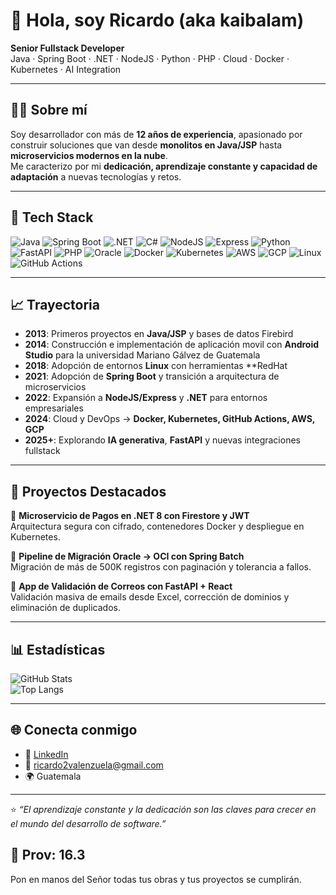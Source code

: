 # 👋 Hola, soy Ricardo (aka kaibalam)

**Senior Fullstack Developer**  
Java · Spring Boot · .NET · NodeJS · Python · PHP · Cloud · Docker · Kubernetes · AI Integration

---

## 🧑‍💻 Sobre mí
Soy desarrollador con más de **12 años de experiencia**, apasionado por construir soluciones que van desde **monolitos en Java/JSP** hasta **microservicios modernos en la nube**.  
Me caracterizo por mi **dedicación, aprendizaje constante y capacidad de adaptación** a nuevas tecnologías y retos.

---

## 🚀 Tech Stack
![Java](https://img.shields.io/badge/Java-ED8B00?style=for-the-badge&logo=openjdk&logoColor=white)
![Spring Boot](https://img.shields.io/badge/SpringBoot-6DB33F?style=for-the-badge&logo=springboot&logoColor=white)
![.NET](https://img.shields.io/badge/.NET-512BD4?style=for-the-badge&logo=dotnet&logoColor=white)
![C#](https://img.shields.io/badge/C%23-239120?style=for-the-badge&logo=c-sharp&logoColor=white)
![NodeJS](https://img.shields.io/badge/NodeJS-43853D?style=for-the-badge&logo=node.js&logoColor=white)
![Express](https://img.shields.io/badge/Express-000000?style=for-the-badge&logo=express&logoColor=white)
![Python](https://img.shields.io/badge/Python-3776AB?style=for-the-badge&logo=python&logoColor=white)
![FastAPI](https://img.shields.io/badge/FastAPI-009688?style=for-the-badge&logo=fastapi&logoColor=white)
![PHP](https://img.shields.io/badge/PHP-777BB4?style=for-the-badge&logo=php&logoColor=white)
![Oracle](https://img.shields.io/badge/Oracle_DB-F80000?style=for-the-badge&logo=oracle&logoColor=white)
![Docker](https://img.shields.io/badge/Docker-2496ED?style=for-the-badge&logo=docker&logoColor=white)
![Kubernetes](https://img.shields.io/badge/Kubernetes-326CE5?style=for-the-badge&logo=kubernetes&logoColor=white)
![AWS](https://img.shields.io/badge/AWS-232F3E?style=for-the-badge&logo=amazonaws&logoColor=white)
![GCP](https://img.shields.io/badge/GCP-4285F4?style=for-the-badge&logo=googlecloud&logoColor=white)
![Linux](https://img.shields.io/badge/Linux-FCC624?style=for-the-badge&logo=linux&logoColor=black)
![GitHub Actions](https://img.shields.io/badge/GitHub_Actions-2088FF?style=for-the-badge&logo=github-actions&logoColor=white)

---

## 📈 Trayectoria
- **2013**: Primeros proyectos en **Java/JSP** y bases de datos Firebird
- **2014**: Construcción e implementación de aplicación movil con **Android Studio** para la universidad Mariano Gálvez de Guatemala
- **2018**: Adopción de entornos **Linux** con herramientas **RedHat
- **2021**: Adopción de **Spring Boot** y transición a arquitectura de microservicios  
- **2022**: Expansión a **NodeJS/Express** y **.NET** para entornos empresariales  
- **2024**: Cloud y DevOps → **Docker, Kubernetes, GitHub Actions, AWS, GCP**  
- **2025+**: Explorando **IA generativa**, **FastAPI** y nuevas integraciones fullstack  

---

## 🌟 Proyectos Destacados
🔹 **Microservicio de Pagos en .NET 8 con Firestore y JWT**  
Arquitectura segura con cifrado, contenedores Docker y despliegue en Kubernetes.  

🔹 **Pipeline de Migración Oracle → OCI con Spring Batch**  
Migración de más de 500K registros con paginación y tolerancia a fallos.  

🔹 **App de Validación de Correos con FastAPI + React**  
Validación masiva de emails desde Excel, corrección de dominios y eliminación de duplicados.  

---

## 📊 Estadísticas
![GitHub Stats](https://github-readme-stats.vercel.app/api?username=kaibalam&show_icons=true&theme=radical)  
![Top Langs](https://github-readme-stats.vercel.app/api/top-langs/?username=kaibalam&layout=compact&theme=radical)

---

## 🌐 Conecta conmigo
- 💼 [LinkedIn](linkedin.com/in/ricardo-valenzuela-512a141b5)  
- 📧 ricardo2valenzuela@gmail.com
- 🌍 Guatemala  

---
⭐️ _“El aprendizaje constante y la dedicación son las claves para crecer en el mundo del desarrollo de software.”_
## 🌟 Prov: 16.3
Pon en manos del Señor todas tus obras y tus proyectos se cumplirán.
